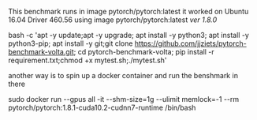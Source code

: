 This benchmark runs in image pytorch/pytorch:latest
it worked on Ubuntu 16.04 Driver 460.56 using image pytorch/pytorch:latest  *ver 1.8.0*

bash -c 'apt -y update;apt -y upgrade; apt install -y python3; apt install -y python3-pip; apt install -y git;git clone https://github.com/jjziets/pytorch-benchmark-volta.git; cd pytorch-benchmark-volta; pip install -r requirement.txt;chmod +x mytest.sh;./mytest.sh'

another way is to spin up a docker container and run the benshmark in there

sudo docker run --gpus all -it --shm-size=1g --ulimit memlock=-1 --rm pytorch/pytorch:1.8.1-cuda10.2-cudnn7-runtime  /bin/bash
